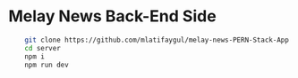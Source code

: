 # Melay News Back-End Side


```sh
    git clone https://github.com/mlatifaygul/melay-news-PERN-Stack-App.git
    cd server
    npm i
    npm run dev
```
